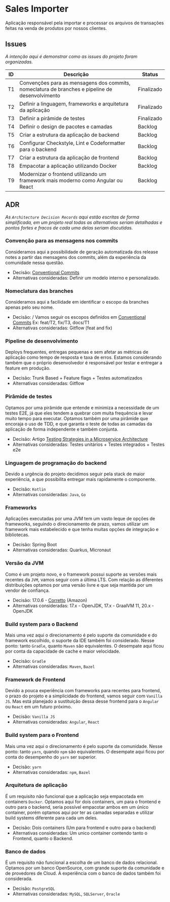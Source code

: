 # Sales Importer

Aplicação responsável pela importar e processar os arquivos de transações feitas na venda de produtos por nossos
clientes.

## Issues

_A intenção aqui é demonstrar como as issues do projeto foram organizadas._

| ID | Descrição                                                                                       | Status     |
|----|-------------------------------------------------------------------------------------------------|------------|
| T1 | Convenções para as mensagens dos commits, nomeclatura de branches e pipeline de desenvolvimento | Finalizado |
| T2 | Definir a linguagem, frameworks e arquitetura da aplicação                                      | Finalizado |
| T3 | Definir a pirâmide de testes                                                                    | Finalizado |
| T4 | Definir o design de pacotes e camadas                                                           | Backlog    |
| T5 | Criar a estrutura da aplicação de backend                                                       | Backlog    |
| T6 | Configurar Checkstyle, Lint e Codeformatter para o backend                                      | Backlog    |
| T7 | Criar a estrutura da aplicação de frontend                                                      | Backlog    |
| T8 | Empacotar a aplicação utilizando Docker                                                         | Backlog    |
| T9 | Modernizar o frontend utilizando um framework mais moderno como Angular ou React                | Backlog    |

## ADR

_As `Architecture Decision Records` aqui estão escritas de forma simplificada, em um projeto real todas as alternativas
seriam detalhadas e pontos fortes e fracos de cada uma delas seriam discutidas._

### Convenção para as mensagens nos commits

Consideramos aqui a possibilidade de geração automatizada dos release notes a partir das mensagens dos commits,
além da experiência da comunidade nessa questão.

* Decisão: [Conventional Commits](https://www.conventionalcommits.org/en/v1.0.0/)
* Alternativas consideradas: Definir um modelo interno e personalizado.

### Nomeclatura das branches

Consideramos aqui a facilidade em identificar o escopo da branches apenas pelo seu nome.

* Decisão: <scope>/<issue-id> Vamos seguir os escopos definidos
  em [Conventional Commits](https://www.conventionalcommits.org/en/v1.0.0/)
  Ex: feat/T2, fix/T3, docs/T1
* Alternativas consideradas: Gitflow (feat and fix)

### Pipeline de desenvolvimento

Deploys frequentes, entregas pequenas e sem afetar as métricas de aplicação como tempo de resposta e taxa de erros.
Estamos considerando também que o próprio desenvolvedor é responsável por testar e entregar a feature em produção.

* Decisão: Trunk Based + Feature flags + Testes automatizados
* Alternativas consideradas: Gitflow

### Pirâmide de testes

Optamos por uma pirâmide que entende e minimiza a necessidade de um testes E2E, já que eles tendem a quebrar com muita
frequência e levar muito tempo para executar. Optamos também por uma pirâmide que encoraja o uso de TDD, e que
garanta o teste de todas as camadas da aplicação de forma independente e também conjunta.

* Decisão:
  Artigo [Testing Strategies in a Microservice Architecture](https://martinfowler.com/articles/microservice-testing/)
* Alternativas consideradas: Testes unitários + Testes integrados + Testes e2e

### Linguagem de programação do backend

Devido a urgência do projeto decidimos seguir pela stack de maior experiência, a que possibilita entregar mais
rapidamente o componente.

* Decisão: `Kotlin`
* Alternativas consideradas: `Java`, `Go`

### Frameworks

Aplicações executadas por uma JVM tem um vasto leque de opções de frameworks, seguindo o direcionamento de prazo, vamos
utilizar um framework mais estabelecido e que tenha muitas opções de integração e bibliotecas.

* Decisão: Spring Boot
* Alternativas consideradas: Quarkus, Micronaut

### Versão da JVM

Como é um projeto novo, e o framework possui suporte as versões mais recentes da `JVM`, vamos seguir com a última LTS.
Com relação as diferentes distribuições optamos por uma versão livre e que seja mantida por um vendor de confiança.

* Decisão: 17.0.6 - [Corretto](https://aws.amazon.com/pt/corretto/) (Amazon)
* Alternativas consideradas: 17.x - OpenJDK, 17.x - GraalVM 11, 20.x - OpenJDK

### Build system para o Backend

Mais uma vez aqui o direcionamento é pelo suporte da comunidade e do framework escolhido, o suporte da IDE também
foi considerado. Nesse ponto: tanto `Gradle`, quanto `Maven` são equivalentes. O desempate aqui ficou por conta da
capacidade de cache e maior velocidade.

* Decisão: `Gradle`
* Alternativas consideradas: `Maven`, `Bazel`

### Framework de Frontend

Devido a pouca experiência com frameworks para recentes para frontend, o prazo do projeto e a simplicidade do frontend,
vamos seguir com `Vanilla JS`. Mas está planejado a sustituição dessa desse frontend para o `Angular` ou `React` em um
futuro próximo.

* Decisão: `Vanilla JS`
* Alternativas consideradas: `Angular`, `React`

### Build system para o Frontend

Mais uma vez aqui o direcionamento é pelo suporte da comunidade. Nesse ponto: tanto `yarn`, quando `npm` são
equivalentes.
O desempate aqui ficou por conta do desempenho do `yarn` ser superior.

* Decisão: `yarn`
* Alternativas consideradas: `npm`, `Bazel`

### Arquitetura de aplicação

É um requisito não funcional que a aplicação seja empacotada em containers `Docker`. Optamos aqui for dois containers,
um para o frontend e outro para o backend, seria possível empacotar ambos em um único container, porém optamos aqui
por ter as camadas separadas e utilizar build systems diferente para cada um deles.

* Decisão: Dois containers (Um para frontend e outro para o backend)
* Alternativas consideradas: Um unico container contendo tanto o Frontend, quanto o Backend.

### Banco de dados

É um requisito não funcional a escolha de um banco de dados relacional. Optamos por um banco OpenSource, com grande
suporte da comunidade e de provedores de Cloud. A experiência com o banco de dados também foi considerada.

* Decisão: `PostgreSQL`
* Alternativas consideradas: `MySQL`, `SQLServer`, `Oracle`